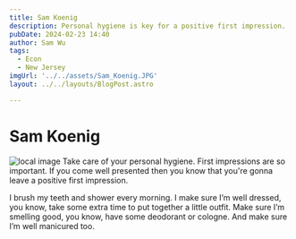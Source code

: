 ```yaml
---
title: Sam Koenig
description: Personal hygiene is key for a positive first impression.
pubDate: 2024-02-23 14:40
author: Sam Wu
tags:
  - Econ
  - New Jersey
imgUrl: '../../assets/Sam_Koenig.JPG'
layout: ../../layouts/BlogPost.astro

---
```

# Sam Koenig

![local image](../../assets/Sam_Koenig.JPG)
Take care of your personal hygiene. First impressions are so important. If you come well presented then you know that you're gonna leave a positive first impression. 

I brush my teeth and shower every morning. I make sure I’m well dressed, you know, take some extra time to put together a little outfit. Make sure I’m smelling good, you know, have some deodorant or cologne. And make sure I’m well manicured too.

